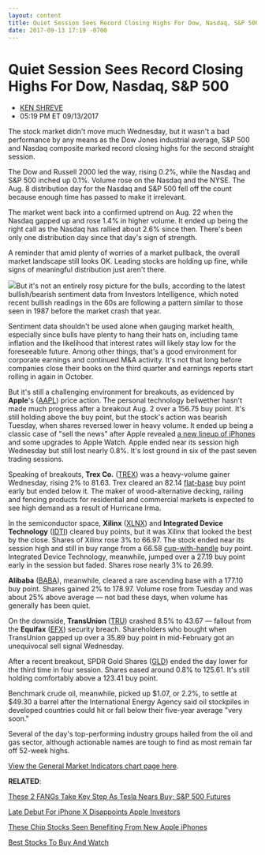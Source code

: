 ```yaml
---
layout: content
title: Quiet Session Sees Record Closing Highs For Dow, Nasdaq, S&P 500
date: 2017-09-13 17:19 -0700
---
```



Quiet Session Sees Record Closing Highs For Dow, Nasdaq, S&P 500
=================================================================




* [KEN SHREVE](https://www.investors.com/author/shrevek/ "Posts by KEN SHREVE")
* 05:19 PM ET 09/13/2017




The stock market didn't move much Wednesday, but it wasn't a bad performance by any means as the Dow Jones industrial average, S&P 500 and Nasdaq composite marked record closing highs for the second straight session.




The Dow and Russell 2000 led the way, rising 0.2%, while the Nasdaq and S&P 500 inched up 0.1%. Volume rose on the Nasdaq and the NYSE. The Aug. 8 distribution day for the Nasdaq and S&P 500 fell off the count because enough time has passed to make it irrelevant.


The market went back into a confirmed uptrend on Aug. 22 when the Nasdaq gapped up and rose 1.4% in higher volume. It ended up being the right call as the Nasdaq has rallied about 2.6% since then. There's been only one distribution day since that day's sign of strength.


A reminder that amid plenty of worries of a market pullback, the overall market landscape still looks OK. Leading stocks are holding up fine, while signs of meaningful distribution just aren't there.


![](https://www.investors.com/wp-content/uploads/2017/09/MP_091317-167x300.png)But it's not an entirely rosy picture for the bulls, according to the latest bullish/bearish sentiment data from Investors Intelligence, which noted recent bullish readings in the 60s are following a pattern similar to those seen in 1987 before the market crash that year.


Sentiment data shouldn't be used alone when gauging market health, especially since bulls have plenty to hang their hats on, including tame inflation and the likelihood that interest rates will likely stay low for the foreseeable future. Among other things, that's a good environment for corporate earnings and continued M&A activity. It's not that long before companies close their books on the third quarter and earnings reports start rolling in again in October.


But it's still a challenging environment for breakouts, as evidenced by **Apple**'s ([AAPL](https://research.investors.com/quote.aspx?symbol=AAPL)) price action. The personal technology bellwether hasn't made much progress after a breakout Aug. 2 over a 156.75 buy point. It's still holding above the buy point, but the stock's action was bearish Tuesday, when shares reversed lower in heavy volume. It ended up being a classic case of "sell the news" after Apple revealed [a new lineup of iPhones](https://www.investors.com/news/technology/att-to-strike-first-blow-with-iphone-8-buy-one-get-one-free-offer/) and some upgrades to Apple Watch. Apple ended near its session high Wednesday but still lost nearly 0.8%. It's lost ground in six of the past seven trading sessions.


Speaking of breakouts, **Trex Co.** ([TREX](https://research.investors.com/quote.aspx?symbol=TREX)) was a heavy-volume gainer Wednesday, rising 2% to 81.63. Trex cleared an 82.14 [flat-base](https://www.investors.com/ibd-university/how-to-buy/common-patterns-3/) buy point early but ended below it. The maker of wood-alternative decking, railing and fencing products for residential and commercial markets is expected to see high demand as a result of Hurricane Irma.


In the semiconductor space, **Xilinx** ([XLNX](https://research.investors.com/quote.aspx?symbol=XLNX)) and **Integrated Device Technology** ([IDTI](https://research.investors.com/quote.aspx?symbol=IDTI)) cleared buy points, but it was Xilinx that looked the best by the close. Shares of Xilinx rose 3% to 66.97. The stock ended near its session high and still in buy range from a 66.58 [cup-with-handle](https://www.investors.com/ibd-university/how-to-buy/common-patterns-1/) buy point. Integrated Device Technology, meanwhile, jumped over a 27.19 buy point early in the session but faded. Shares rose nearly 3% to 26.99.


**Alibaba** ([BABA](https://research.investors.com/quote.aspx?symbol=BABA)), meanwhile, cleared a rare ascending base with a 177.10 buy point. Shares gained 2% to 178.97. Volume rose from Tuesday and was about 25% above average — not bad these days, when volume has generally has been quiet.


On the downside, **TransUnion** ([TRU](https://research.investors.com/quote.aspx?symbol=TRU)) crashed 8.5% to 43.67 — fallout from the **Equifax** ([EFX](https://research.investors.com/quote.aspx?symbol=EFX)) security breach. Shareholders who bought when TransUnion gapped up over a 35.89 buy point in mid-February got an unequivocal sell signal Wednesday.



After a recent breakout, SPDR Gold Shares ([GLD](https://research.investors.com/quote.aspx?symbol=GLD)) ended the day lower for the third time in four session. Shares eased around 0.8% to 125.61. It's still holding comfortably above a 123.41 buy point.


Benchmark crude oil, meanwhile, picked up $1.07, or 2.2%, to settle at $49.30 a barrel after the International Energy Agency said oil stockpiles in developed countries could hit or fall below their five-year average "very soon."


Several of the day's top-performing industry groups hailed from the oil and gas sector, although actionable names are tough to find as most remain far off 52-week highs.


[View the General Market Indicators chart page here](https://www.investors.com/wp-content/uploads/2017/09/IBD1309152505GMI.pdf).


**RELATED**:


[These 2 FANGs Take Key Step As Tesla Nears Buy; S&P 500 Futures](https://www.investors.com/market-trend/stock-market-today/fangs-amazon-google-clear-key-levels-tesla-nears-buy-sp-500-futures/)


[Late Debut For iPhone X Disappoints Apple Investors](https://www.investors.com/news/technology/click/late-debut-for-iphone-x-disappoints-apple-investors/)


[These Chip Stocks Seen Benefiting From New Apple iPhones](https://www.investors.com/news/technology/these-chip-stocks-seen-benefiting-from-new-apple-iphones/) 


[Best Stocks To Buy And Watch](https://www.investors.com/stock-lists/stocks-to-watch-top-rated-ipos-big-caps-and-growth-stocks/)


 





